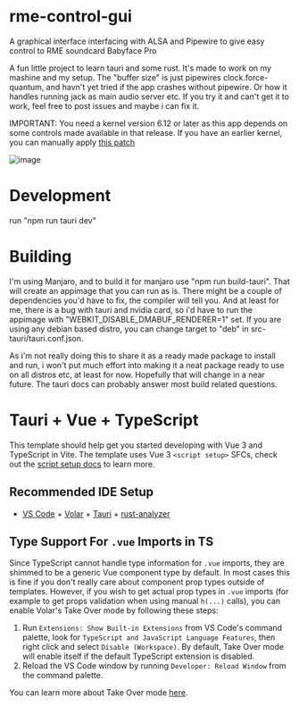 # rme-control-gui

A graphical interface interfacing with ALSA and Pipewire to give easy control to RME soundcard Babyface Pro

A fun little project to learn tauri and some rust. It's made to work on my mashine and my setup. The "buffer size" is just pipewires clock.force-quantum, and havn't yet tried if the app crashes without pipewire. Or how it handles running jack as main audio server etc. If you try it and can't get it to work, feel free to post issues and maybe i can fix it. 

IMPORTANT: You need a kernel version 6.12 or later as this app depends on some controls made available in that release. If you have an earlier kernel, you can manually apply [this patch](https://github.com/stistrup/rme-gain-kernel-patch) 

![image](https://github.com/user-attachments/assets/021db914-f0e2-406b-b667-162300d76f97)

# Development

run "npm run tauri dev"

# Building

I'm using Manjaro, and to build it for manjaro use "npm run build-tauri". That will create an appimage that you can run as is. There might be a couple of dependencies you'd have to fix, the compiler will tell you. And at least for me, there is a bug with tauri and nvidia card, so i'd have to run the appimage with "WEBKIT_DISABLE_DMABUF_RENDERER=1" set. If you are using any debian based distro, you can change target to "deb" in src-tauri/tauri.conf.json. 

As i'm not really doing this to share it as a ready made package to install and run, i won't put much effort into making it a neat package ready to use on all distros etc, at least for now. Hopefully that will change in a near future. The tauri docs can probably answer most build related questions. 

# Tauri + Vue + TypeScript

This template should help get you started developing with Vue 3 and TypeScript in Vite. The template uses Vue 3 `<script setup>` SFCs, check out the [script setup docs](https://v3.vuejs.org/api/sfc-script-setup.html#sfc-script-setup) to learn more.

## Recommended IDE Setup

- [VS Code](https://code.visualstudio.com/) + [Volar](https://marketplace.visualstudio.com/items?itemName=Vue.volar) + [Tauri](https://marketplace.visualstudio.com/items?itemName=tauri-apps.tauri-vscode) + [rust-analyzer](https://marketplace.visualstudio.com/items?itemName=rust-lang.rust-analyzer)

## Type Support For `.vue` Imports in TS

Since TypeScript cannot handle type information for `.vue` imports, they are shimmed to be a generic Vue component type by default. In most cases this is fine if you don't really care about component prop types outside of templates. However, if you wish to get actual prop types in `.vue` imports (for example to get props validation when using manual `h(...)` calls), you can enable Volar's Take Over mode by following these steps:

1. Run `Extensions: Show Built-in Extensions` from VS Code's command palette, look for `TypeScript and JavaScript Language Features`, then right click and select `Disable (Workspace)`. By default, Take Over mode will enable itself if the default TypeScript extension is disabled.
2. Reload the VS Code window by running `Developer: Reload Window` from the command palette.

You can learn more about Take Over mode [here](https://github.com/johnsoncodehk/volar/discussions/471).
